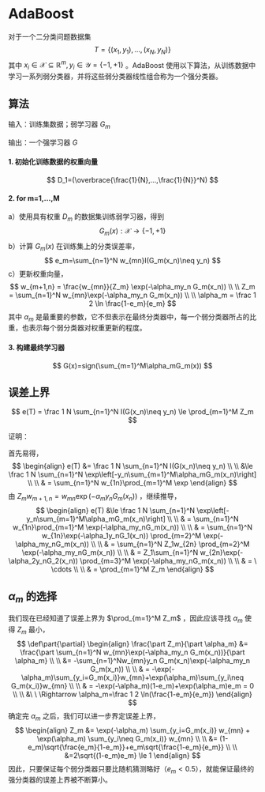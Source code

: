 # AdaBoost

对于一个二分类问题数据集
$$
T = \lbrace (x_1,y_1),...,(x_N,y_N) \rbrace
$$
其中 $x_i\in \mathcal X \subseteq \mathbb R^m, y_i\in\mathcal Y=\lbrace-1,+1\rbrace$ 。AdaBoost 使用以下算法，从训练数据中学习一系列弱分类器，并将这些弱分类器线性组合称为一个强分类器。

## 算法

输入：训练集数据；弱学习器 $G_m$ 

输出：一个强学习器 $G$

#### 1. 初始化训练数据的权重向量

$$
D_1=(\overbrace{\frac{1}{N},...,\frac{1}{N}}^N)
$$

#### 2. for m=1,...,M

a）使用具有权重 $D_m$ 的数据集训练弱学习器，得到
$$
G_m(x):\mathcal X\to \lbrace-1,+1\rbrace
$$
b）计算 $G_m(x)$ 在训练集上的分类误差率，
$$
e_m=\sum_{n=1}^N w_{mn}I(G_m(x_n)\neq y_n)
$$
c）更新权重向量，
$$
w_{m+1,n} = \frac{w_{mn}}{Z_m} \exp(-\alpha_my_n G_m(x_n)) \\ \\
Z_m = \sum_{n=1}^N w_{mn}\exp(-\alpha_my_n G_m(x_n)) \\ \\
\alpha_m = \frac 1 2 \ln \frac{1-e_m}{e_m}
$$
其中 $\alpha_m$ 是最重要的参数，它不但表示在最终分类器中，每一个弱分类器所占的比重，也表示每个弱分类器对权重更新的程度。

#### 3. 构建最终学习器

$$
G(x)=sign(\sum_{m=1}^M\alpha_mG_m(x))
$$

## 误差上界

$$
e(T) = \frac 1 N \sum_{n=1}^N I(G(x_n)\neq y_n) \le \prod_{m=1}^M Z_m
$$

证明：

首先易得，
$$
\begin{align}
e(T) &= \frac 1 N \sum_{n=1}^N I(G(x_n)\neq y_n) \\ \\ 
&\le \frac 1 N \sum_{n=1}^N \exp\left[-y_n\sum_{m=1}^M\alpha_mG_m(x_n)\right] \\ \\
& = \sum_{n=1}^N w_{1n}\prod_{m=1}^M \exp
\end{align}
$$
由 ${Z_m}w_{m+1,n} = w_{mn} \exp(-\alpha_my_n G_m(x_n))$ ，继续推导，
$$
\begin{align}
e(T) 
&\le \frac 1 N \sum_{n=1}^N \exp\left[-y_n\sum_{m=1}^M\alpha_mG_m(x_n)\right] \\ \\
& = \sum_{n=1}^N w_{1n}\prod_{m=1}^M \exp(-\alpha_my_nG_m(x_n)) \\ \\
& = \sum_{n=1}^N w_{1n}\exp(-\alpha_1y_nG_1(x_n)) \prod_{m=2}^M \exp(-\alpha_my_nG_m(x_n)) \\ \\
& = \sum_{n=1}^N Z_1w_{2n} \prod_{m=2}^M \exp(-\alpha_my_nG_m(x_n)) \\ \\
& = Z_1\sum_{n=1}^N w_{2n}\exp(-\alpha_2y_nG_2(x_n)) \prod_{m=3}^M \exp(-\alpha_my_nG_m(x_n)) \\ \\
& = \ \cdots \\ \\
& = \prod_{m=1}^M Z_m
\end{align}
$$

## $\alpha_m$ 的选择

我们现在已经知道了误差上界为 $\prod_{m=1}^M Z_m$ ，因此应该寻找 $\alpha_m$ 使得 $Z_m$ 最小，
$$
\def\part{\partial}
\begin{align}
\frac{\part Z_m}{\part \alpha_m}
&= \frac{\part \sum_{n=1}^N w_{mn}\exp(-\alpha_my_n G_m(x_n))}{\part \alpha_m} \\ \\
&= -\sum_{n=1}^Nw_{mn}y_n G_m(x_n)\exp(-\alpha_my_n G_m(x_n)) \\ \\
& = -\exp(-\alpha_m)\sum_{y_i=G_m(x_i)}w_{mn}+\exp(\alpha_m)\sum_{y_i\neq G_m(x_i)}w_{mn} \\ \\
& = -\exp(-\alpha_m)(1-e_m)+\exp(\alpha_m)e_m = 0 \\ \\
&\ \ \Rightarrow \alpha_m=\frac 1 2 \ln(\frac{1-e_m}{e_m})
\end{align}
$$
 确定完 $\alpha_m$ 之后，我们可以进一步界定误差上界，
$$
\begin{align}
Z_m &= \exp(-\alpha_m) \sum_{y_i=G_m(x_i)} w_{mn} + \exp(\alpha_m) \sum_{y_i\neq G_m(x_i)} w_{mn} \\ \\
&= (1-e_m)\sqrt{\frac{e_m}{1-e_m}}+e_m\sqrt{\frac{1-e_m}{e_m}} \\ \\
&=2\sqrt{(1-e_m)e_m} \le 1
\end{align}
$$
因此，只要保证每个弱分类器只要比随机猜测略好（$e_m<0.5$），就能保证最终的强分类器的误差上界被不断算小。